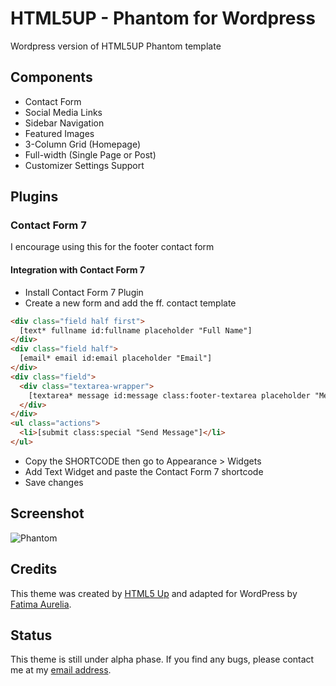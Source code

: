 # HTML5UP - Phantom for Wordpress
Wordpress version of HTML5UP Phantom template


## Components
- Contact Form
- Social Media Links
- Sidebar Navigation
- Featured Images
- 3-Column Grid (Homepage)
- Full-width (Single Page or Post)
- Customizer Settings Support

## Plugins

### Contact Form 7
I encourage using this for the footer contact form

#### Integration with Contact Form 7
- Install Contact Form 7 Plugin
- Create a new form and add the ff. contact template
```html
<div class="field half first">
  [text* fullname id:fullname placeholder "Full Name"]
</div>
<div class="field half">
  [email* email id:email placeholder "Email"]
</div>
<div class="field">
  <div class="textarea-wrapper">
    [textarea* message id:message class:footer-textarea placeholder "Message"]
  </div>
</div>
<ul class="actions">
  <li>[submit class:special "Send Message"]</li>
</ul>
```
- Copy the SHORTCODE then go to Appearance > Widgets
- Add Text Widget and paste the Contact Form 7 shortcode
- Save changes

## Screenshot
![Phantom][screenshot]

[screenshot]: https://github.com/faurelia/wordpress-phantom-html5up/blob/master/screenshot.png "Phantom for WordPress"

## Credits
This theme was created by [HTML5 Up](https://html5up.net/phantom) and adapted for WordPress by [Fatima Aurelia](https://github.com/faurelia).

## Status
This theme is still under alpha phase. If you find any bugs, please contact me at my [email address](horroh.ne@gmail.com).

